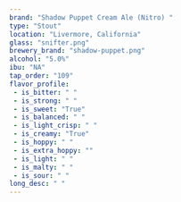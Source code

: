 ```yaml
---
brand: "Shadow Puppet Cream Ale (Nitro) "
type: "Stout"
location: "Livermore, California"
glass: "snifter.png"
brewery_brand: "shadow-puppet.png"
alcohol: "5.0%"
ibu: "NA"
tap_order: "109"
flavor_profile:
 - is_bitter: " "
 - is_strong: " "
 - is_sweet: "True"
 - is_balanced: " "
 - is_light_crisp: " "
 - is_creamy: "True"
 - is_hoppy: " "
 - is_extra_hoppy: ""
 - is_light: " "
 - is_malty: " "
 - is_sour: " "
long_desc: " "
---
```


